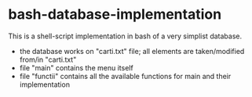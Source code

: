 # bash-database-implementation
This is a shell-script implementation in bash of a very simplist database.
- the database works on "carti.txt" file; all elements are taken/modified from/in "carti.txt"
- file "main" contains the menu itself
- file "functii" contains all the available functions for main and their implementation 
